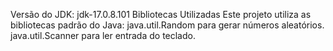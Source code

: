 Versão do JDK: jdk-17.0.8.101
Bibliotecas Utilizadas
Este projeto utiliza as bibliotecas padrão do Java:
java.util.Random para gerar números aleatórios.
java.util.Scanner para ler entrada do teclado.